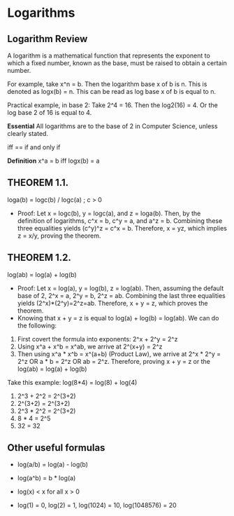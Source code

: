 # Logarithms

## Logarithm Review
A logarithm is a mathematical function that represents the exponent to which a fixed number, known as the base, must be raised to obtain a certain number.

For example, take x^n = b. Then the logarithm base x of b is n. This is denoted as logx(b) = n. This can be read as log base x of b is equal to n.

Practical example, in base 2: Take 2^4 = 16. Then the log2(16) = 4. Or the log base 2 of 16 is equal to 4.

**Essential** All logarithms are to the base of 2 in Computer Science, unless clearly stated.

iff == if and only if

**Definition** x^a = b iff logx(b) = a 

## THEOREM 1.1.

loga(b) = logc(b) / logc(a) ; c > 0

- Proof: Let x = logc(b), y = logc(a), and z = loga(b). Then, by the definition of logarithms, c^x = b, c^y = a, and a^z = b. Combining these three equalities yields (c^y)^z = c^x = b. Therefore, x = yz, which implies z = x/y, proving the theorem. 

## THEOREM 1.2.

log(ab) = log(a) + log(b)

- Proof: Let x = log(a), y = log(b), z = log(ab). Then, assuming the default base of 2, 2^x = a, 2^y = b, 2^z = ab. Combining the last three equalities yields (2^x)*(2^y)=2^z=ab. Therefore, x + y = z, which proves the theorem. 
- Knowing that x + y = z is equal to log(a) + log(b) = log(ab). We can do the following:

1. First covert the formula into exponents: 2^x + 2^y = 2^z
2. Using x^a + x^b = x^ab, we arrive at 2^(x+y) = 2^z
3. Then using x^a * x^b = x^(a+b) (Product Law), we arrive at 2^x * 2^y = 2^z OR a * b = 2^z OR ab = 2^z. Therefore, proving x + y = z or the log(ab) = log(a) + log(b)

Take this example: log(8*4) = log(8) + log(4) 

1. 2^3 + 2^2 = 2^(3+2)
2. 2^(3+2) = 2^(3+2)
3. 2^3 * 2^2 = 2^(3+2)
4. 8 * 4 = 2^5
5. 32 = 32

## Other useful formulas
- log(a/b) = log(a) - log(b)

- log(a^b) = b * log(a)

- log(x) < x for all x > 0

- log(1) = 0, log(2) = 1, log(1024) = 10, log(1048576) = 20
